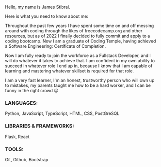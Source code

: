 Hello, my name is James Stibral. 

Here is what you need to know about me:

Throughout the past few years I have spent some time on and off messing around with coding through the likes of freecodecamp.org and other resources, but as of 2022 I finally decided to fully commit and apply to a coding bootcamp. Now I am a graduate of Coding Temple, having achieved a Software Engineering: Certificate of Completion.

Now I am fully ready to join the workforce as a Fullstack Developer, and I will do whatever it takes to achieve that. I am confident in my own ability to succeed in whatever role I end up in, because I know that I am capable of learning and mastering whatever skillset is required for that role.

I am a very fast learner, I'm an honest, trustworthy person who will own up to mistakes, my parents taught me how to be a hard worker, and I can be funny in the right crowd :wink:

### LANGUAGES:
Python, JavaScript, TypeScript, HTML, CSS, PostGreSQL

### LIBRARIES & FRAMEWORKS:
Flask, React

### TOOLS:
Git, Github, Bootstrap
